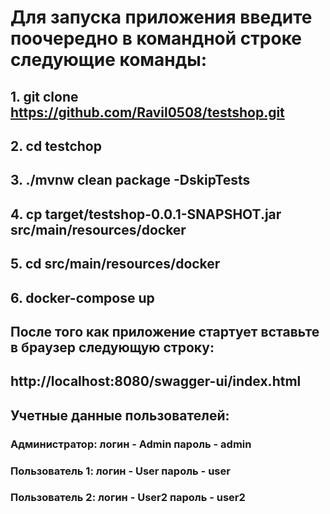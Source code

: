 # Для запуска приложения введите поочередно в командной строке следующие команды:
## 1. git clone https://github.com/Ravil0508/testshop.git
## 2. cd testchop
## 3. ./mvnw clean package -DskipTests
## 4. cp target/testshop-0.0.1-SNAPSHOT.jar src/main/resources/docker
## 5. cd src/main/resources/docker
## 6. docker-compose up
## После того как приложение стартует вставьте в браузер следующую строку:
## http://localhost:8080/swagger-ui/index.html
## Учетные данные пользователей:
### Администратор: логин - Admin пароль - admin
### Пользователь 1: логин - User пароль - user
### Пользователь 2: логин - User2 пароль - user2
